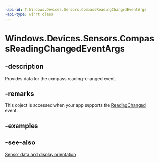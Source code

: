 ```yaml
---
-api-id: T:Windows.Devices.Sensors.CompassReadingChangedEventArgs
-api-type: winrt class
---
```


<!-- Class syntax.
public class CompassReadingChangedEventArgs : Windows.Devices.Sensors.ICompassReadingChangedEventArgs
-->

# Windows.Devices.Sensors.CompassReadingChangedEventArgs

## -description

Provides data for the  compass reading–changed event.

## -remarks

This object is accessed when your app supports the [ReadingChanged](compass_readingchanged.md) event.

## -examples

## -see-also

[Sensor data and display orientation](https://docs.microsoft.com/previous-versions/windows/apps/dn440593(v=win.10))
